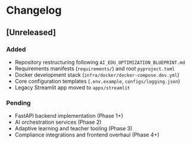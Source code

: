 # Changelog

## [Unreleased]
### Added
- Repository restructuring following `AI_EDU_OPTIMIZATION_BLUEPRINT.md`
- Requirements manifests (`requirements/`) and root `pyproject.toml`
- Docker development stack (`infra/docker/docker-compose.dev.yml`)
- Core configuration templates (`.env.example`, `configs/logging.json`)
- Legacy Streamlit app moved to `apps/streamlit`

### Pending
- FastAPI backend implementation (Phase 1+)
- AI orchestration services (Phase 2)
- Adaptive learning and teacher tooling (Phase 3)
- Compliance integrations and frontend overhaul (Phase 4+)
